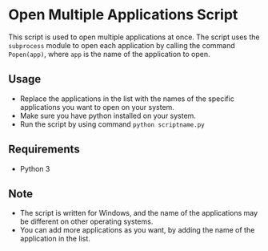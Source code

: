 # Open Multiple Applications Script

This script is used to open multiple applications at once. The script uses the `subprocess` module to open each application by calling the command `Popen(app)`, where `app` is the name of the application to open.

## Usage

- Replace the applications in the list with the names of the specific applications you want to open on your system.
- Make sure you have python installed on your system.
- Run the script by using command `python scriptname.py`

## Requirements
- Python 3

## Note
- The script is written for Windows, and the name of the applications may be different on other operating systems.
- You can add more applications as you want, by adding the name of the application in the list.
